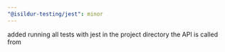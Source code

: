 ```yaml
---
"@isildur-testing/jest": minor
---
```


added running all tests with jest in the project directory the API is called from
